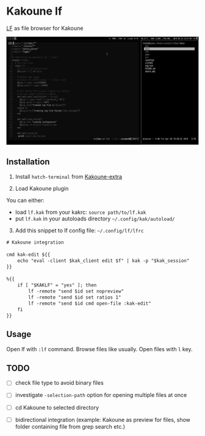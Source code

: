 # Kakoune lf

[LF](https://github.com/gokcehan/lf) as file browser for Kakoune

![screenshot](screen.png)

## Installation

1. Install `hatch-terminal` from [Kakoune-extra](https://github.com/lenormf/kakoune-extra)

2. Load Kakoune plugin

You can either:

- load `lf.kak` from your kakrc: `source path/to/lf.kak`
- put `lf.kak` in your autoloads directory `~/.config/kak/autoload/`

3. Add this snippet to lf config file: `~/.config/lf/lfrc`

```
# Kakoune integration

cmd kak-edit ${{
    echo "eval -client $kak_client edit $f" | kak -p "$kak_session"
}}

%{{
	if [ "$KAKLF" = "yes" ]; then
		lf -remote "send $id set nopreview"
		lf -remote "send $id set ratios 1"
		lf -remote "send $id cmd open-file :kak-edit"
	fi
}}

```

## Usage

Open lf with `:lf` command. Browse files like usually. Open files with `l` key.

## TODO

- [ ] check file type to avoid binary files
- [ ] investigate `-selection-path` option for opening multiple files at once
- [ ] cd Kakoune to selected directory
- [ ] bidirectional integration (example: Kakoune as preview for files,
    show folder containing file from grep search etc.)


